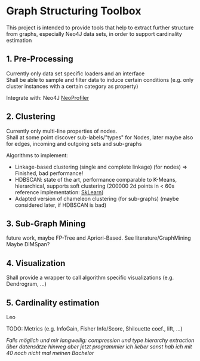 # Graph Structuring Toolbox

This project is intended to provide tools that help to extract further structure 
from graphs, especially Neo4J data sets, in order to support cardinality estimation  

## 1. Pre-Processing
Currently only data set specific loaders and an interface  
Shall be able to sample and filter data to induce certain conditions
(e.g. only cluster instances with a certain category as property)  

Integrate with: Neo4J
[NeoProfiler](git@github.com:moxious/neoprofiler.git)

## 2. Clustering
Currently only multi-line properties of nodes.  
Shall at some point discover sub-labels/"types" for Nodes, later maybe also for
edges, incoming and outgoing sets and sub-graphs

Algorithms to implement:  
- Linkage-based clustering (single and complete linkage) (for nodes)  => Finished, bad performance!
- HDBSCAN: state of the art, performance comparable to K-Means, hierarchical, supports soft clustering (200000 2d points in < 60s reference implementation: [SkLearn](https://github.com/scikit-learn-contrib/hdbscan))
- Adapted version of chameleon clustering (for sub-graphs) (maybe considered later, if HDBSCAN is bad)

## 3. Sub-Graph Mining
future work, maybe FP-Tree and Apriori-Based. See literature/GraphMining  
Maybe DIMSpan?

## 4. Visualization
Shall provide a wrapper to call algorithm specific visualizations 
(e.g. Dendrogram, ...)

## 5. Cardinality estimation
Leo

TODO: Metrics (e.g. InfoGain, Fisher Info/Score, Shilouette coef., lift, ...)  

_Falls möglich und mir langweilig: compression und type hierarchy extraction über datensätze hinweg aber jetzt programmier ich lieber sonst hab ich mit 40 noch nicht mal meinen Bachelor_

